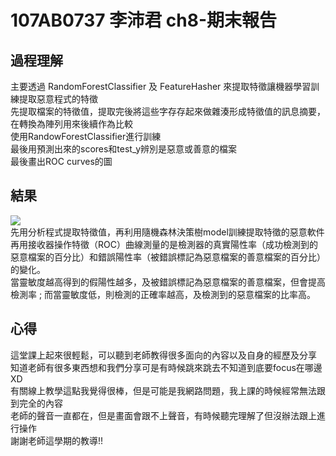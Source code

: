 # 107AB0737 李沛君 ch8-期末報告
## 過程理解
主要透過 RandomForestClassifier 及 FeatureHasher 來提取特徵讓機器學習訓練提取惡意程式的特徵  
先提取檔案的特徵值，提取完後將這些字存存起來做雜湊形成特徵值的訊息摘要，在轉換為陣列用來後續作為比較  
使用RandowForestClassifier進行訓練  
最後用預測出來的scores和test_y辨別是惡意或善意的檔案  
最後畫出ROC curves的圖
## 結果
![](https://github.com/LPG7722/ch8-final/blob/main/image.png)  
先用分析程式提取特徵值，再利用隨機森林決策樹model訓練提取特徵的惡意軟件  
再用接收器操作特徵（ROC）曲線測量的是檢測器的真實陽性率（成功檢測到的惡意檔案的百分比）和錯誤陽性率（被錯誤標記為惡意檔案的善意檔案的百分比）的變化。  
當靈敏度越高得到的假陽性越多，及被錯誤標記為惡意檔案的善意檔案，但會提高檢測率 ; 而當靈敏度低，則檢測的正確率越高，及檢測到的惡意檔案的比率高。  
## 心得
這堂課上起來很輕鬆，可以聽到老師教得很多面向的內容以及自身的經歷及分享  
知道老師有很多東西想和我們分享可是有時候跳來跳去不知道到底要focus在哪邊XD  
有關線上教學這點我覺得很棒，但是可能是我網路問題，我上課的時候經常無法跟到完全的內容  
老師的聲音一直都在，但是畫面會跟不上聲音，有時候聽完理解了但沒辦法跟上進行操作  
謝謝老師這學期的教導!!
